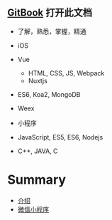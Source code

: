 ## [GitBook](https://www.gitbook.com/) 打开此文档

- 了解，熟悉，掌握，精通

- iOS

- Vue
	- HTML, CSS, JS, Webpack 
	- Nuxtjs

- ES6, Koa2, MongoDB

- Weex
- 小程序

- JavaScript, ES5, ES6, Nodejs
- C++, JAVA, C

# Summary

* [介绍](README.md)
* [微信小程序](wei-xin-xiao-cheng-xu.md)





